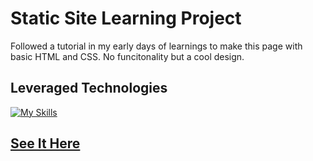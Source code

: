 # Static Site Learning Project
Followed a tutorial in my early days of learnings to make this page with basic HTML and CSS. No funcitonality but a cool design.

## Leveraged Technologies
[![My Skills](https://skillicons.dev/icons?i=html,css)](https://skillicons.dev)

## [See It Here](https://nelsosp.github.io/2-Javascript-Project/)
